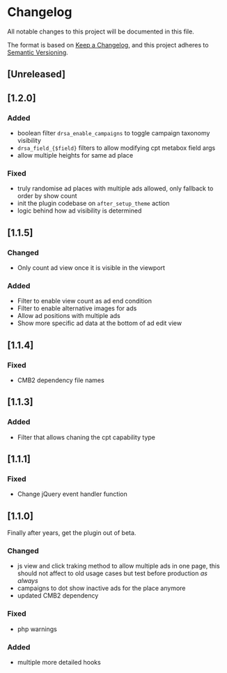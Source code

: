 # Changelog
All notable changes to this project will be documented in this file.

The format is based on [Keep a Changelog](https://keepachangelog.com/en/1.0.0/), and this project adheres to [Semantic Versioning](https://semver.org/spec/v2.0.0.html).

## [Unreleased]

## [1.2.0]
### Added
- boolean filter `drsa_enable_campaigns` to toggle campaign taxonomy visibility
- `drsa_field_{$field}` filters to allow modifying cpt metabox field args
- allow multiple heights for same ad place

### Fixed
- truly randomise ad places with multiple ads allowed, only fallback to order by show count
- init the plugin codebase on `after_setup_theme` action
- logic behind how ad visibility is determined

## [1.1.5]
### Changed
- Only count ad view once it is visible in the viewport

### Added
- Filter to enable view count as ad end condition
- Filter to enable alternative images for ads
- Allow ad positions with multiple ads
- Show more specific ad data at the bottom of ad edit view

## [1.1.4]
### Fixed
- CMB2 dependency file names

## [1.1.3]
### Added
- Filter that allows chaning the cpt capability type

## [1.1.1]
### Fixed
- Change jQuery event handler function

## [1.1.0]
Finally after years, get the plugin out of beta.

### Changed
- js view and click traking method to allow multiple ads in one page, this should not affect to old usage cases but test before production _as always_
- campaigns to dot show inactive ads for the place anymore
- updated CMB2 dependency

### Fixed
- php warnings

### Added
- multiple more detailed hooks
